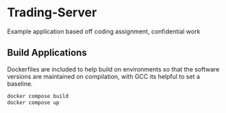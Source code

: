 # Trading-Server

Example application based off coding assignment, confidential work

## Build Applications

Dockerfiles are included to help build on environments so that the software versions are maintained on compilation, with GCC its helpful to set a baseline.

```bash
docker compose build
docker compose up
```